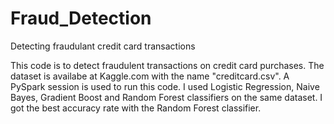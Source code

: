 # Fraud_Detection
Detecting fraudulant credit card transactions

This code is to detect fraudulent transactions on credit card purchases. The dataset is availabe at Kaggle.com with the name "creditcard.csv". A PySpark session is used to run this code. I used Logistic Regression, Naive Bayes, Gradient Boost and Random Forest classifiers on the same dataset. I got the best accuracy rate with the Random Forest classifier.
